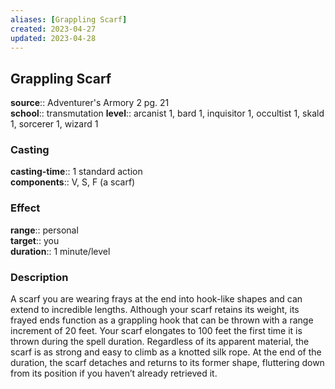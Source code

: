```yaml
---
aliases: [Grappling Scarf]
created: 2023-04-27
updated: 2023-04-28
---
```


## Grappling Scarf

**source**:: Adventurer's Armory 2 pg. 21  
**school**:: transmutation
**level**:: arcanist 1, bard 1, inquisitor 1, occultist 1, skald 1, sorcerer 1, wizard 1

### Casting

**casting-time**:: 1 standard action  
**components**:: V, S, F (a scarf)

### Effect

**range**:: personal  
**target**:: you  
**duration**:: 1 minute/level

### Description

A scarf you are wearing frays at the end into hook-like shapes and can extend to incredible lengths. Although your scarf retains its weight, its frayed ends function as a grappling hook that can be thrown with a range increment of 20 feet. Your scarf elongates to 100 feet the first time it is thrown during the spell duration. Regardless of its apparent material, the scarf is as strong and easy to climb as a knotted silk rope. At the end of the duration, the scarf detaches and returns to its former shape, fluttering down from its position if you haven’t already retrieved it.

